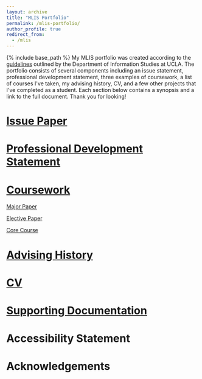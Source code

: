 ```yaml
---
layout: archive
title: "MLIS Portfolio"
permalink: /mlis-portfolio/
author_profile: true
redirect_from:
  - /mlis
---
```


{% include base_path %}
My MLIS portfolio was created according to the [guidelines](https://is.gseis.ucla.edu/media/StudentHandbook2019-2020.pdf) outlined by the Department of Information Studies at UCLA. The portfolio consists of several components including an issue statement, professional development statement, three examples of coursework, a list of courses I've taken, my advising history, CV, and a few other projects that I've completed as a student. Each section below contains a synopsis and a link to the full document. Thank you for looking!

[Issue Paper](/issue-paper)
======


[Professional Development Statement](/professional-development-statement)
======


[Coursework](/class-history)
======
[Major Paper](/major-paper)

[Elective Paper](/elective-paper)

[Core Course](/core-course)


[Advising History](/advising-history)
======

 
[CV](/cv)
======


[Supporting Documentation](/supporting-documentation)
======


Accessibility Statement
======


Acknowledgements
======
